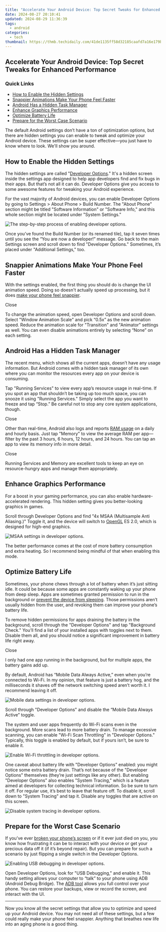 ```yaml
---
title: "Accelerate Your Android Device: Top Secret Tweaks for Enhanced Performance"
date: 2024-08-27 20:10:41
updated: 2024-08-29 11:36:39
tags:
  - android
categories:
  - tech
thumbnail: https://thmb.techidaily.com/41de1135ff58d32185caafd7a16e179b6c3f3f0f5e2e765452aa9ce5458eccef.jpg
---
```


## Accelerate Your Android Device: Top Secret Tweaks for Enhanced Performance

### Quick Links

* [How to Enable the Hidden Settings](https://some-approaches.techidaily.com/2024-approved-unearthing-the-best-storytelling-channels-yearly-roundup/)
* [Snappier Animations Make Your Phone Feel Faster](https://screen-mirror.techidaily.com/in-2024-how-to-screen-share-mac-to-apple-iphone-15-pro-drfone-by-drfone-ios/)
* [Android Has a Hidden Task Manager](https://android-location-track.techidaily.com/how-to-detect-and-remove-spyware-on-nokia-c12-drfone-by-drfone-virtual-android/)
* [Enhance Graphics Performance](https://video-creation-software.techidaily.com/updated-2024-approved-mov-video-rotator-top-5-free-downloads/)
* [Optimize Battery Life](https://fox-http.techidaily.com/new-in-2024-who-leads-in-video-content-delivery-twitch-vs-youtube/)
* [Prepare for the Worst Case Scenario](https://howto.techidaily.com/fixes-for-apps-keep-crashing-on-nokia-c210-drfone-by-drfone-fix-android-problems-fix-android-problems/)

 The default Android settings don’t have a ton of optimization options, but there are hidden settings you can enable to tweak and optimize your Android device. These settings can be super effective—you just have to know where to look. We'll show you around.

##  How to Enable the Hidden Settings

 The hidden settings are called "[Developer Options](https://desktop-recording.techidaily.com/premium-video-capture-without-extras-for-2024/)." It's a hidden screen inside the settings app designed to help app developers find and fix bugs in their apps. But that’s not all it can do. Developer Options give you access to some awesome features for tweaking your Android experience.

 For the vast majority of Android devices, you can enable Developer Options by going to Settings > About Phone > Build Number. The "About Phone" section might be titled "Software Information" or "Software Info," and this whole section might be located under "System Settings."

![The step-by-step process of enabling developer options.](https://static1.howtogeekimages.com/wordpress/wp-content/uploads/2024/01/4-8.png) 

 Once you’ve found the Build Number (or its renamed tile), tap it seven times until you see the “You are now a developer!” message. Go back to the main Settings screen and scroll down to find "Developer Options." Sometimes, it’s placed under "Additional Settings," too.

##  Snappier Animations Make Your Phone Feel Faster

 With the settings enabled, the first thing you should do is change the UI animation speed. Doing so doesn't actually speed up processing, but it does [make your phone feel snappier](https://eaxpv-info.techidaily.com/new-in-2024-free-online-services-for-youtube-images-extraction/).

Close 

 To change the animation speed, open Developer Options and scroll down. Select "Window Animation Scale" and pick “0.5x” as the new animation speed. Reduce the animation scale for "Transition" and "Animator" settings as well. You can even disable animations entirely by selecting “None” on each setting.

##  Android Has a Hidden Task Manager

 The recent menu, which shows all the current apps, doesn’t have any usage information. But Android comes with a hidden task manager of its own where you can monitor the resources every app on your device is consuming.

 Tap "Running Services" to view every app’s resource usage in real-time. If you spot an app that shouldn’t be taking up too much space, you can snooze it using "Running Services." Simply select the app you want to freeze and tap “Stop.” Be careful not to stop any core system applications, though.

Close 

 Other than real-time, Android also logs and reports [RAM usage](https://fox-links.techidaily.com/new-2024-approved-secrets-to-perfecting-snapchats-playback-speed-settings/) on a daily and hourly basis. Just tap "Memory" to view the average RAM per app—filter by the past 3 hours, 6 hours, 12 hours, and 24 hours. You can tap an app to view its memory info in more detail.

Close 

 Running Services and Memory are excellent tools to keep an eye on resource-hungry apps and manage them appropriately.

##  Enhance Graphics Performance

 For a boost in your gaming performance, you can also enable hardware-accelerated rendering. This hidden setting gives you better-looking graphics in games.

 Scroll through Developer Options and find "4x MSAA (Multisample Anti Aliasing.)" Toggle it, and the device will switch to [OpenGL](https://article-helps.techidaily.com/new-olyx-zones-the-creme-de-la-snowspeedcross-for-2024/) ES 2.0, which is designed for high-end graphics.

![MSAA settings in developer options.](https://static1.howtogeekimages.com/wordpress/wp-content/uploads/2024/06/screenshot_2024-06-03-18-53-07-676_com-android-settings-1.jpg) 

 The better performance comes at the cost of more battery consumption and extra heating. So I recommend being mindful of that when enabling this mode.

##  Optimize Battery Life

 Sometimes, your phone chews through a lot of battery when it’s just sitting idle. It could be because some apps are constantly waking up your phone from deep sleep. Apps are sometimes granted permission to run in the background or [prevent the device from sleeping](https://facebook-record-videos.techidaily.com/new-in-2024-10-free-youtube-thumbnail-downloaderssavers-online-download-youtube-thumbnail/). Those permissions aren’t usually hidden from the user, and revoking them can improve your phone’s battery life.

 To remove hidden permissions for apps draining the battery in the background, scroll through the "Developer Options" and tap "Background Check." You’ll find a list of your installed apps with toggles next to them. Disable them all, and you should notice a significant improvement in battery life right away.

Close 

 I only had one app running in the background, but for multiple apps, the battery gains add up.

 By default, Android has “Mobile Data Always Active,” even when you’re connected to Wi-Fi. In my opinion, that feature is just a battery hog, and the milliseconds it shaves off the network switching speed aren’t worth it. I recommend leaving it off.

![Mobile data settings in developer options.](https://static1.howtogeekimages.com/wordpress/wp-content/uploads/2024/06/screenshot_20240603-163700.jpg) 

 Scroll through "Developer Options" and disable the “Mobile Data Always Active” toggle.

 The system and user apps frequently do Wi-Fi scans even in the background. More scans lead to more battery drain. To manage excessive scanning, you can enable "Wi-Fi Scan Throttling" in "Developer Options." Typically, this toggle is enabled by default, but if yours isn’t, be sure to enable it.

![Enable Wi-Fi throttling in developer options.](https://static1.howtogeekimages.com/wordpress/wp-content/uploads/2024/06/screenshot_20240603-163700-1.jpg) 

 One caveat about battery life with "Developer Options" enabled: you might notice some extra battery drain. That’s not because of the "Developer Options" themselves (they’re just settings like any other). But enabling "Developer Options" also enables "System Tracing," which is a feature aimed at developers for collecting technical information. So be sure to turn it off. For regular use, it’s best to leave that feature off. To disable it, scroll down to "System Tracing" and tap it. Disable any toggles that are active on this screen.

![Disable system tracing in developer options.](https://static1.howtogeekimages.com/wordpress/wp-content/uploads/2024/06/screenshot_2024-06-03-19-06-33-226_com-android-traceur-1.jpg) 

##  Prepare for the Worst Case Scenario

 If you’ve ever [broken your phone’s screen](https://extra-tips.techidaily.com/audio-visual-harmony-in-digital-photos-for-2024/) or if it ever just died on you, you know how frustrating it can be to interact with your device or get your precious data off it (if it’s beyond repair). But you can prepare for such a scenario by just flipping a single switch in the Developer Options.

![Enabling USB debugging in developer options.](https://static1.howtogeekimages.com/wordpress/wp-content/uploads/2024/06/screenshot_2024-06-03-19-09-11-298_com-miui-securitycenter-1.jpg) 

 Open Developer Options, look for "USB Debugging," and enable it. This handy setting allows your computer to “talk” to your phone using ADB (Android Debug Bridge). The [ADB tool](https://techtrends.techidaily.com/how-to-successfully-obtain-a-refund-for-your-purchased-games-on-steam/) allows you full control over your phone. You can restore your backups, view or record the screen, and interact with the UI.

---

 Now you know all the secret settings that allow you to optimize and speed up your Android device. You may not need all of these settings, but a few could really make your phone feel snappier. Anything that breathes new life into an aging phone is a good thing.

<ins class="adsbygoogle"
     style="display:block"
     data-ad-format="autorelaxed"
     data-ad-client="ca-pub-7571918770474297"
     data-ad-slot="1223367746"></ins>



<ins class="adsbygoogle"
     style="display:block"
     data-ad-client="ca-pub-7571918770474297"
     data-ad-slot="8358498916"
     data-ad-format="auto"
     data-full-width-responsive="true"></ins>
